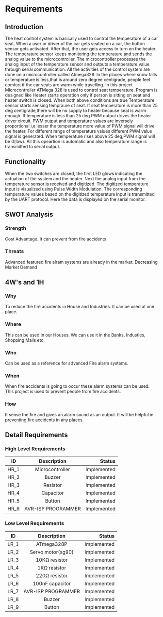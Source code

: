 
# Requirements
## Introduction
The heat control system is basically used to control the temperature of a car seat. When a user or driver of the car gets seated on a car, the button sensor gets activated. After that, the user gets access to turn on the heater. The temperature sensor keeps monitoring the temperature and sends the analog value to the microcontroller. The microcontroller processes the analog input of the temperature sensor and outputs a temperature value through serial communication. All the activities of the control system are done on a microcontroller called Atmega328.
In the places where snow falls or temperature is less,that is around zero degree centigrade, people feel comfort if the car seats are warm while travelling.
In this project Microcontroller ATMega 328 is used to control seat temperature.
Program is designed like Heater starts operation only if person is sitting on seat and heater switch is closed.
When both above conditions are true Temperature sensor starts sensing tempraure of seat.
If seat temperature is more than 25 deg centigrade,there will be no supply to heater because seat is warm enough.
If temperature is less than 25 deg PWM output drives the heater driver circuit.
PWM output and temperature values are inversely proportional i,e lesser the temperature more value of PWM signal will drive the heater.
For different range of temperature values different PWM value signal is generated.
When temperature rises above 25 deg,PWM signal will be 0(low).
All this opeartion is automatic and also temperature range is transmitted to serial output.

## Functionality
When the two switches are closed, the first LED glows indicating the actuation of the system and the heater.
Next the analog input from the temperature sensor is received and digitized.
The digitized temperature input is visualized using Pulse Width Modulation.
The corresponding temperature values based on the digitized temperature input is transmitted by the UART protocol. Here the data is displayed on the serial monitor.

## SWOT Analysis

### Strength
Cost Advantage.
It can prevent from fire accidents
### Threats
Advanced featured fire alram systems are already in the market.
Decreasing Market Demand

## 4W's and 1H

### Why
To reduce the fire accidents in House and Industries.
It can be used at one place.
### Where 
This can be used in our Houses.
We can use it in the Banks, Industies, Shopping Malls etc.
### Who
Can be used as a reference for advanced Fire alarm systems.
### When
When fire accidents is going to occur these alarm systems can be used.
This project is used to prevent people from fire accidents.
### How
It sense the fire and gives an alarm sound as an output.
It will be helpful in preventing fire accidents in any places.

## Detail Requirements

### High Level Requirements
| ID   |       Description           |  Status |
|-------------|:------------------:|---------------:|
| HR_1 |  Microcontroller  | Implemented |
| HR_2 |  Buzzer | Implemented |
| HR_3 |  Resistor | Implemented |
| HR_4 |  Capacitor  | Implemented |
| HR_5 |  Button  | Implemented |
| HR_6 |  AVR-ISP PROGRAMMER | Implemented |

### Low Level Requirements
| ID   |       Description           |  Status |
|-------------|:------------------:|---------------:|
| LR_1 | ATmega328P   | Implemented |
| LR_2 | Servo motor(sg90)  | Implemented |
| LR_3 | 10KΩ resistor  | Implemented |
| LR_4 | 1KΩ resistor   | Implemented |
| LR_5 | 220Ω resistor | Implemented |
| LR_6 | 100nF capacitor  | Implemented |
| LR_7 | AVR-ISP PROGRAMMER  | Implemented |
| LR_8 | Buzzer | Implemented |
| LR_9 | Button | Implemented |
